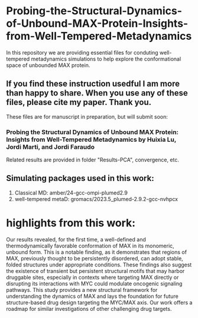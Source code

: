 # Probing-the-Structural-Dynamics-of-Unbound-MAX-Protein-Insights-from-Well-Tempered-Metadynamics

In this repository we are providing essential files for conduting well-tempered metadynamics simulations to help explore the conformational space of unbounded MAX protein. 

## If you find these instruction usedful I am more than happy to share. When you use any of these files, please cite my paper. Thank you.
These files are for manuscript in preparation, but will submit soon:

### Probing the Structural Dynamics of Unbound MAX Protein: Insights from Well-Tempered Metadynamics by Huixia Lu, Jordi Marti, and Jordi Faraudo

Related results are provided in folder "Results-PCA", convergence, etc.

## Simulating packages used in this work:

1. Classical MD: amber/24-gcc-ompi-plumed2.9
2. well-tempered metaD: gromacs/2023.5_plumed-2.9.2-gcc-nvhpcx


# highlights from this work:

Our results revealed, for the first time, a well-defined and thermodynamically favorable conformation of MAX in its monomeric, unbound form. This is a notable finding, as it demonstrates that regions of MAX, previously thought to be persistently disordered, can adopt stable, folded structures under appropriate conditions. These findings also suggest the existence of transient but persistent structural motifs that may harbor druggable sites, especially in contexts where targeting MAX directly or disrupting its interactions with MYC could modulate oncogenic signaling pathways.
This study provides a new structural framework for understanding the dynamics of MAX and lays the foundation for future structure-based drug design targeting the MYC/MAX axis. Our work offers a roadmap for similar investigations of other challenging drug targets.

